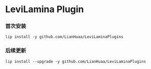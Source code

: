 # LeviLamina Plugin
### 首次安装
    lip install -y github.com/LianHuaa/LeviLaminaPlugins
### 后续更新
    lip install --upgrade -y github.com/LianHuaa/LeviLaminaPlugins
